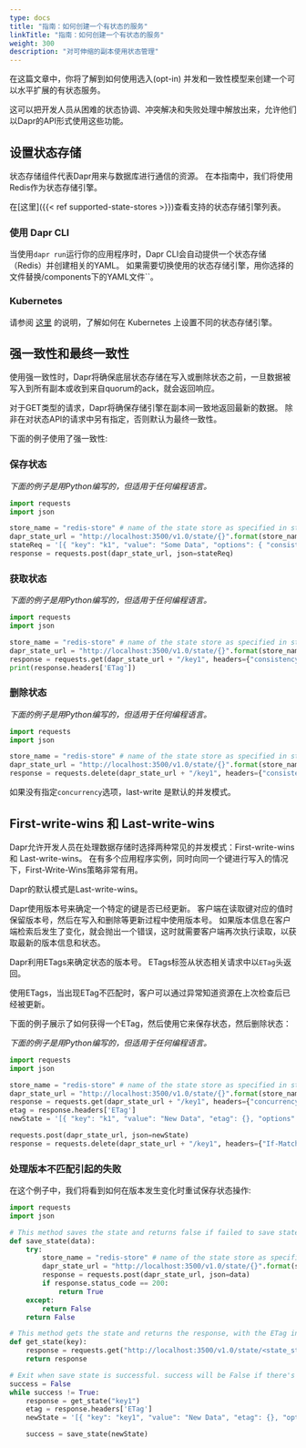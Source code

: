 ```yaml
---
type: docs
title: "指南：如何创建一个有状态的服务"
linkTitle: "指南：如何创建一个有状态的服务"
weight: 300
description: "对可伸缩的副本使用状态管理"
---
```


在这篇文章中，你将了解到如何使用选入(opt-in) 并发和一致性模型来创建一个可以水平扩展的有状态服务。

这可以把开发人员从困难的状态协调、冲突解决和失败处理中解放出来，允许他们以Dapr的API形式使用这些功能。

## 设置状态存储

状态存储组件代表Dapr用来与数据库进行通信的资源。 在本指南中，我们将使用Redis作为状态存储引擎。

在[这里]({{< ref supported-state-stores >}})查看支持的状态存储引擎列表。

### 使用 Dapr CLI

当使用`dapr run`运行你的应用程序时，Dapr CLI会自动提供一个状态存储（Redis）并创建相关的YAML。 如果需要切换使用的状态存储引擎，用你选择的文件替换/components下的YAML文件``。

### Kubernetes

请参阅 [这里]({{X20X}}) 的说明，了解如何在 Kubernetes 上设置不同的状态存储引擎。

## 强一致性和最终一致性

使用强一致性时，Dapr将确保底层状态存储在写入或删除状态之前，一旦数据被写入到所有副本或收到来自quorum的ack，就会返回响应。

对于GET类型的请求，Dapr将确保存储引擎在副本间一致地返回最新的数据。 除非在对状态API的请求中另有指定，否则默认为最终一致性。

下面的例子使用了强一致性:

### 保存状态

*下面的例子是用Python编写的，但适用于任何编程语言。*

```python
import requests
import json

store_name = "redis-store" # name of the state store as specified in state store component yaml file
dapr_state_url = "http://localhost:3500/v1.0/state/{}".format(store_name)
stateReq = '[{ "key": "k1", "value": "Some Data", "options": { "consistency": "strong" }}]'
response = requests.post(dapr_state_url, json=stateReq)
```

### 获取状态

*下面的例子是用Python编写的，但适用于任何编程语言。*

```python
import requests
import json

store_name = "redis-store" # name of the state store as specified in state store component yaml file
dapr_state_url = "http://localhost:3500/v1.0/state/{}".format(store_name)
response = requests.get(dapr_state_url + "/key1", headers={"consistency":"strong"})
print(response.headers['ETag'])
```

### 删除状态

*下面的例子是用Python编写的，但适用于任何编程语言。*

```python
import requests
import json

store_name = "redis-store" # name of the state store as specified in state store component yaml file
dapr_state_url = "http://localhost:3500/v1.0/state/{}".format(store_name)
response = requests.delete(dapr_state_url + "/key1", headers={"consistency":"strong"})
```

如果没有指定`concurrency`选项，last-write 是默认的并发模式。

## First-write-wins 和 Last-write-wins

Dapr允许开发人员在处理数据存储时选择两种常见的并发模式：First-write-wins 和 Last-write-wins。 在有多个应用程序实例，同时向同一个键进行写入的情况下，First-Write-Wins策略非常有用。

Dapr的默认模式是Last-write-wins。

Dapr使用版本号来确定一个特定的键是否已经更新。 客户端在读取键对应的值时保留版本号，然后在写入和删除等更新过程中使用版本号。 如果版本信息在客户端检索后发生了变化，就会抛出一个错误，这时就需要客户端再次执行读取，以获取最新的版本信息和状态。

Dapr利用ETags来确定状态的版本号。 ETags标签从状态相关请求中以`ETag`头返回。

使用ETags，当出现ETag不匹配时，客户可以通过异常知道资源在上次检查后已经被更新。

下面的例子展示了如何获得一个ETag，然后使用它来保存状态，然后删除状态：

*下面的例子是用Python编写的，但适用于任何编程语言。*

```python
import requests
import json

store_name = "redis-store" # name of the state store as specified in state store component yaml file
dapr_state_url = "http://localhost:3500/v1.0/state/{}".format(store_name)
response = requests.get(dapr_state_url + "/key1", headers={"concurrency":"first-write"})
etag = response.headers['ETag']
newState = '[{ "key": "k1", "value": "New Data", "etag": {}, "options": { "concurrency": "first-write" }}]'.format(etag)

requests.post(dapr_state_url, json=newState)
response = requests.delete(dapr_state_url + "/key1", headers={"If-Match": "{}".format(etag)})
```

### 处理版本不匹配引起的失败

在这个例子中，我们将看到如何在版本发生变化时重试保存状态操作:

```python
import requests
import json

# This method saves the state and returns false if failed to save state
def save_state(data):
    try:
        store_name = "redis-store" # name of the state store as specified in state store component yaml file
        dapr_state_url = "http://localhost:3500/v1.0/state/{}".format(store_name)
        response = requests.post(dapr_state_url, json=data)
        if response.status_code == 200:
            return True
    except:
        return False
    return False

# This method gets the state and returns the response, with the ETag in the header -->
def get_state(key):
    response = requests.get("http://localhost:3500/v1.0/state/<state_store_name>/{}".format(key), headers={"concurrency":"first-write"})
    return response

# Exit when save state is successful. success will be False if there's an ETag mismatch -->
success = False
while success != True:
    response = get_state("key1")
    etag = response.headers['ETag']
    newState = '[{ "key": "key1", "value": "New Data", "etag": {}, "options": { "concurrency": "first-write" }}]'.format(etag)

    success = save_state(newState)
```
